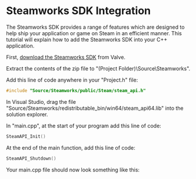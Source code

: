 # Steamworks SDK Integration #
The Steamworks SDK provides a range of features which are designed to help ship your application or game on Steam in an efficient manner. This tutorial will explain how to add the Steamworks SDK into your C++ application.

First, [download the Steamworks SDK](https://partner.steamgames.com/doc/sdk) from Valve.

Extract the contents of the zip file to "(Project Folder)\Source\Steamworks".

Add this line of code anywhere in your "Project.h" file:
```c++
#include "Source/Steamworks/public/Steam/steam_api.h"
```
In Visual Studio, drag the file "Source/Steamworks/redistributable_bin/win64/steam_api64.lib" into the solution explorer.

In "main.cpp", at the start of your program add this line of code:
```c++
SteamAPI_Init()
```
At the end of the main function, add this line of code:
```c++
SteamAPI_Shutdown()
```
Your main.cpp file should now look something like this:
